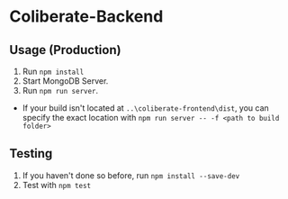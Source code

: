 # Coliberate-Backend

## Usage (Production)
1. Run `npm install`
2. Start MongoDB Server.
2. Run `npm run server`.
  * If your build isn't located at `..\coliberate-frontend\dist`, you can specify the exact location with `npm run server -- -f <path to build folder>`

## Testing
1. If you haven't done so before, run `npm install --save-dev`
2. Test with `npm test`
